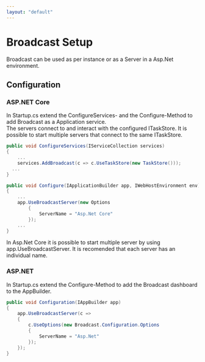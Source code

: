 ```yaml
---
layout: "default"
---
```

# Broadcast Setup

Broadcast can be used as per instance or as a Server in a Asp.Net environment.  

## Configuration
### ASP.NET Core
In Startup.cs extend the ConfigureServices- and the Configure-Method to add Broadcast as a Application service.  
The servers connect to and interact with the configured ITaskStore. It is possible to start multiple servers that connect to the same ITaskStore.  
```csharp
public void ConfigureServices(IServiceCollection services)
{
	...
	services.AddBroadcast(c => c.UseTaskStore(new TaskStore()));
  ...
}
```
```csharp
public void Configure(IApplicationBuilder app, IWebHostEnvironment env)
{
    ...
    app.UseBroadcastServer(new Options
		{
			ServerName = "Asp.Net Core"
		});
    ...
}
```
In Asp.Net Core it is possible to start multiple server by using app.UseBroadcastServer. It is recomended that each server has an individual name.  

### ASP.NET
In Startup.cs extend the Configure-Method to add the Broadcast dashboard to the AppBuilder.
```csharp
public void Configuration(IAppBuilder app)
{
	app.UseBroadcastServer(c =>
	{
		c.UseOptions(new Broadcast.Configuration.Options
		{
			ServerName = "Asp.Net"
		});
	});
}
```

